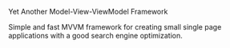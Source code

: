 Yet Another Model-View-ViewModel Framework

Simple and fast MVVM framework for creating small single page applications with a good search engine optimization.